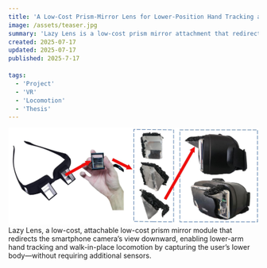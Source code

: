 ```yaml
---
title: 'A Low-Cost Prism-Mirror Lens for Lower-Position Hand Tracking and Walk-in-Place Locomotion in Mobile VR (MSc. Thesis)'
image: /assets/teaser.jpg
summary: 'Lazy Lens is a low-cost prism mirror attachment that redirects a smartphone camera downward enabling hand tracking and WIP locomotion.'
created: 2025-07-17
updated: 2025-07-17
published: 2025-7-17 

tags:
  - 'Project'
  - 'VR'
  - 'Locomotion'
  - 'Thesis'
---
```


![alt text](/assets/LazyLens.jpg)
Lazy Lens, a low-cost, attachable low-cost prism mirror module that redirects the smartphone camera’s view downward, enabling lower-arm hand tracking and walk-in-place locomotion by capturing the user’s lower body—without requiring additional sensors.

